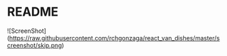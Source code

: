 # README
![ScreenShot]\(https://raw.githubusercontent.com/rchgonzaga/react_van_dishes/master/screenshot/skip.png)
